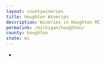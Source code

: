 ```yaml
---
layout: countywineries
title: Houghton Wineries
description: Wineries in Houghton MI
permalink: /michigan/houghton/
county: houghton
state: mi
---
```

-
